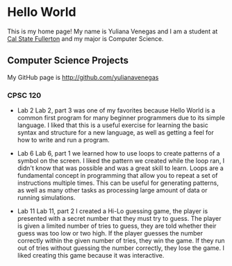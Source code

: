 # Hello World

This is my home page! My name is Yuliana Venegas and I am a student at [Cal State Fullerton](http://www.fullerton.edu/) and my major is Computer Science.

## Computer Science Projects

My GitHub page is http://github.com/yulianavenegas

### CPSC 120

* Lab 2
    Lab 2, part 3 was one of my favorites because Hello World is a common first program for many beginner programmers due to its simple language. I liked that this is a useful exercise for learning the basic syntax and structure for a new language, as well as getting a feel for how to write and run a program.

* Lab 6
    Lab 6, part 1 we learned how to use loops to create patterns of a symbol on the screen. I liked the pattern we created while the loop ran, I didn't know that was possible and was a great skill to learn. Loops are a fundamental concept in programming that allow you to repeat a set of instructions multiple times. This can be useful for generating patterns, as well as many other tasks as processing large amount of data or running simulations.

* Lab 11
    Lab 11, part 2 I created a Hi-Lo guessing game, the player is presented with a secret number that they must try to guess. The player is given a limited number of tries to guess, they are told whether their guess was too low or two high. If the player guesses the number correctly within the given number of tries, they win the game. If they run out of tries without guessing the number correctly, they lose the game. I liked creating this game because it was interactive.